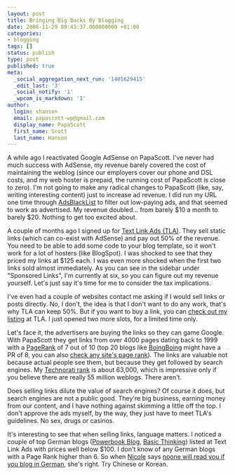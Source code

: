 ```yaml
---
layout: post
title: Bringing Big Bucks By Blogging
date: 2006-11-29 09:43:37.000000000 +01:00
categories:
- blogging
tags: []
status: publish
type: post
published: true
meta:
  _social_aggregation_next_run: '1401629415'
  _edit_last: '3'
  _social_notify: '1'
  _wpcom_is_markdown: '1'
author:
  login: shanson
  email: papascott-wp@gmail.com
  display_name: PapaScott
  first_name: Scott
  last_name: Hanson
---
```

<p>A while ago I reactivated Google AdSense on PapaScott. I've never had much success with AdSense, my revenue barely covered the cost of maintaining the weblog (since our employers cover our phone and DSL costs, and my web hoster is prepaid, the running cost of PapaScott is close to zero). I'm not going to make any radical changes to PapaScott (like, say, writing interesting content) just to increase ad revenue. I did run my URL one time through <a href="http://www.adsblacklist.com/">AdsBlackList</a> to filter out low-paying ads, and that seemed to work as advertised. My revenue doubled... from barely $10 a month to barely $20. Nothing to get too excited about.</p>
<p>A couple of months ago I signed up for <a href="http://www.text-link-ads.com/">Text Link Ads (TLA)</a>. They sell static links (which can co-exist with AdSense) and pay out 50% of the revenue. You need to be able to add some code to your blog template, so it won't work for a lot of hosters (like BlogSpot). I was shocked to see that they priced my links at $125 each. I was even more shocked when the first two links sold almost immediately. As you can see in the sidebar under "Sponsored Links", I'm currently at six, so you can figure out my revenue yourself. Let's just say it's time for me to consider the tax implications.</p>
<p>I've even had a couple of websites contact me asking if I would sell links or posts directly. No, I don't, the idea is that I don't want to do any work, that's why TLA can keep 50%. But if you want to buy a link, you can <a href="http://www.text-link-ads.com/packageDetail.php?packageID=44793">check out my listing</a> at TLA. I just opened two more slots, for a limited time only.</p>
<p>Let's face it, the advertisers are buying the links so they can game Google. With PapaScott they get links from over 4000 pages dating back to 1999 with a <a href="http://www.webworkshop.net/pagerank.html">PageRank</a> of 7 out of 10 (top 20 blogs like <a href="http://www.boingboing.net">BoingBoing</a> might have a PR of 8, you can also <a href="http://www.prchecker.info/check_page_rank.php">check any site's page rank</a>). The links are valuable not because actual people see them, but because they get followed by search engines. My <a href="http://technorati.com/blogs/http://www.papascott.de">Technorati rank</a> is about 63,000, which is impressive only if you believe there are really 55 million weblogs. There aren't.</p>
<p>Does selling links dilute the value of search engines? Of course it does, but search engines are not a public good. They're big business, earning money from our content, and I have nothing against skimming a little off the top. I don't approve the ads myself, by the way, they just have to meet TLA's guidelines. No sex, drugs or casinos.</p>
<p>It's interesting to see that when selling links, language matters. I noticed a couple of top German blogs (<a href="http://powerbook.blogger.de/">Powerbook Blog</a>, <a href="http://www.basicthinking.de/blog/">Basic Thinking</a>) listed at Text Link Ads with prices well below $100. I don't know of any German blogs with a Page Rank higher than 6. So when <a href="http://crueltobekind.org/">Nicole</a> says <a href="http://beissholz.de/i">noone will read you if you blog in German</a>, she's right. Try Chinese or Korean.</p>
